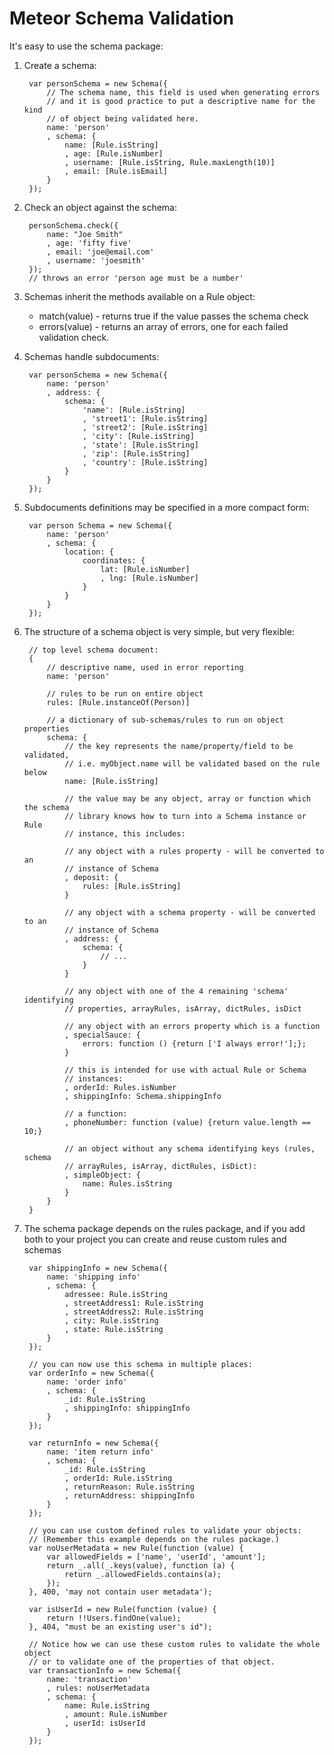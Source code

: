 Meteor Schema Validation
==========================
It's easy to use the schema package:

1. Create a schema:

        var personSchema = new Schema({
            // The schema name, this field is used when generating errors
            // and it is good practice to put a descriptive name for the kind
            // of object being validated here.
            name: 'person'
            , schema: {
                name: [Rule.isString]
                , age: [Rule.isNumber]
                , username: [Rule.isString, Rule.maxLength(10)]
                , email: [Rule.isEmail]
            }
        });

2. Check an object against the schema:

        personSchema.check({
            name: "Joe Smith"
            , age: 'fifty five'
            , email: 'joe@email.com'
            , username: 'joesmith'
        });
        // throws an error 'person age must be a number'

3. Schemas inherit the methods available on a Rule object:

    - match(value) - returns true if the value passes the schema check
    - errors(value) - returns an array of errors, one for each failed validation check.

4. Schemas handle subdocuments:

        var personSchema = new Schema({
            name: 'person'
            , address: {
                schema: {
                    'name': [Rule.isString]
                    , 'street1': [Rule.isString]
                    , 'street2': [Rule.isString]
                    , 'city': [Rule.isString]
                    , 'state': [Rule.isString]
                    , 'zip': [Rule.isString]
                    , 'country': [Rule.isString]
                }
            }
        });

5. Subdocuments definitions may be specified in a more compact form:

        var person Schema = new Schema({
            name: 'person'
            , schema: {
                location: {
                    coordinates: {
                        lat: [Rule.isNumber]
                        , lng: [Rule.isNumber]
                    }
                }
            }
        });

6. The structure of a schema object is very simple, but very flexible:

        // top level schema document:
        {
            // descriptive name, used in error reporting
            name: 'person'

            // rules to be run on entire object
            rules: [Rule.instanceOf(Person)]

            // a dictionary of sub-schemas/rules to run on object properties
            schema: {
                // the key represents the name/property/field to be validated,
                // i.e. myObject.name will be validated based on the rule below
                name: [Rule.isString]

                // the value may be any object, array or function which the schema
                // library knows how to turn into a Schema instance or Rule
                // instance, this includes:

                // any object with a rules property - will be converted to an
                // instance of Schema
                , deposit: {
                    rules: [Rule.isString]
                }

                // any object with a schema property - will be converted to an
                // instance of Schema
                , address: {
                    schema: {
                        // ...
                    }
                }
                
                // any object with one of the 4 remaining 'schema' identifying
                // properties, arrayRules, isArray, dictRules, isDict

                // any object with an errors property which is a function
                , specialSauce: {
                    errors: function () {return ['I always error!'];};
                }

                // this is intended for use with actual Rule or Schema
                // instances:
                , orderId: Rules.isNumber
                , shippingInfo: Schema.shippingInfo

                // a function:
                , phoneNumber: function (value) {return value.length == 10;}

                // an object without any schema identifying keys (rules, schema
                // arrayRules, isArray, dictRules, isDict):
                , simpleObject: {
                    name: Rules.isString
                }
            }
        }

7. The schema package depends on the rules package, and if you add both to your project you can create and reuse custom rules and schemas

        var shippingInfo = new Schema({
            name: 'shipping info'
            , schema: {
                adressee: Rule.isString
                , streetAddress1: Rule.isString
                , streetAddress2: Rule.isString
                , city: Rule.isString
                , state: Rule.isString
            }
        });

        // you can now use this schema in multiple places:
        var orderInfo = new Schema({
            name: 'order info'
            , schema: {
                _id: Rule.isString
                , shippingInfo: shippingInfo
            }
        });

        var returnInfo = new Schema({
            name: 'item return info'
            , schema: {
                _id: Rule.isString
                , orderId: Rule.isString
                , returnReason: Rule.isString
                , returnAddress: shippingInfo
            }
        });

        // you can use custom defined rules to validate your objects:
        // (Remember this example depends on the rules package.)
        var noUserMetadata = new Rule(function (value) {
            var allowedFields = ['name', 'userId', 'amount'];
            return _.all(_.keys(value), function (a) {
                return _.allowedFields.contains(a);
            });
        }, 400, 'may not contain user metadata');

        var isUserId = new Rule(function (value) {
            return !!Users.findOne(value);
        }, 404, "must be an existing user's id");

        // Notice how we can use these custom rules to validate the whole object
        // or to validate one of the properties of that object.
        var transactionInfo = new Schema({
            name: 'transaction'
            , rules: noUserMetadata
            , schema: {
                name: Rule.isString
                , amount: Rule.isNumber
                , userId: isUserId
            }
        });
